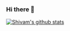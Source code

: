 ### Hi there 👋

<!--
**Shivama995/shivama995** is a ✨ _special_ ✨ repository because its `README.md` (this file) appears on your GitHub profile.

Here are some ideas to get you started:

- 🔭 I’m currently working on ...
- 🌱 I’m currently learning ...
- 👯 I’m looking to collaborate on ...
- 🤔 I’m looking for help with ...
- 💬 Ask me about ...
- 📫 How to reach me: ...
- 😄 Pronouns: ...
- ⚡ Fun fact: ...
-->




[![Shivam's github stats](https://github-readme-stats.vercel.app/api?username=shivama995&show_icons=true&theme=merko)](https://github.com/anuraghazra/github-readme-stats)
